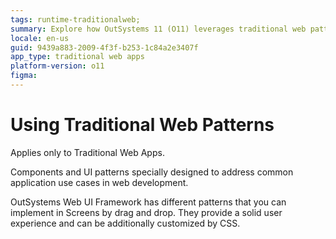 ```yaml
---
tags: runtime-traditionalweb; 
summary: Explore how OutSystems 11 (O11) leverages traditional web patterns and UI components for enhanced web app development.
locale: en-us
guid: 9439a883-2009-4f3f-b253-1c84a2e3407f
app_type: traditional web apps
platform-version: o11
figma: 
---
```


# Using Traditional Web Patterns

<div class="info" markdown="1">

Applies only to Traditional Web Apps.

</div>

Components and UI patterns specially designed to address common application use cases in web development.

OutSystems Web UI Framework has different patterns that you can implement in Screens by drag and drop. They provide a solid user experience and can be additionally customized by CSS. 
